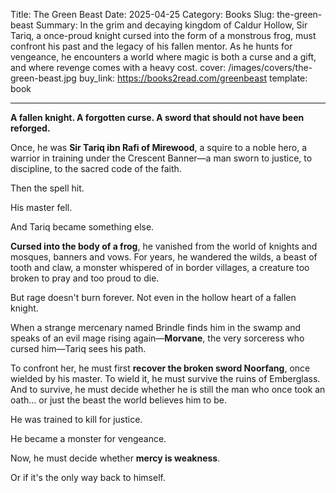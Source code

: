 Title: The Green Beast
Date: 2025-04-25
Category: Books
Slug: the-green-beast
Summary: In the grim and decaying kingdom of Caldur Hollow, Sir Tariq, a once-proud knight cursed into the form of a monstrous frog, must confront his past and the legacy of his fallen mentor. As he hunts for vengeance, he encounters a world where magic is both a curse and a gift, and where revenge comes with a heavy cost.
cover: /images/covers/the-green-beast.jpg
buy_link: https://books2read.com/greenbeast
template: book

---

**A fallen knight. A forgotten curse. A sword that should not have been reforged.**

Once, he was **Sir Tariq ibn Rafi of Mirewood**, a squire to a noble hero, a warrior in training under the Crescent Banner—a man sworn to justice, to discipline, to the sacred code of the faith.

Then the spell hit.

His master fell.

And Tariq became something else.

**Cursed into the body of a frog**, he vanished from the world of knights and mosques, banners and vows. For years, he wandered the wilds, a beast of tooth and claw, a monster whispered of in border villages, a creature too broken to pray and too proud to die.

But rage doesn't burn forever. Not even in the hollow heart of a fallen knight.

When a strange mercenary named Brindle finds him in the swamp and speaks of an evil mage rising again—**Morvane**, the very sorceress who cursed him—Tariq sees his path.

To confront her, he must first **recover the broken sword Noorfang**, once wielded by his master. To wield it, he must survive the ruins of Emberglass. And to survive, he must decide whether he is still the man who once took an oath... or just the beast the world believes him to be.

He was trained to kill for justice.

He became a monster for vengeance.

Now, he must decide whether **mercy is weakness**. 

Or if it's the only way back to himself.